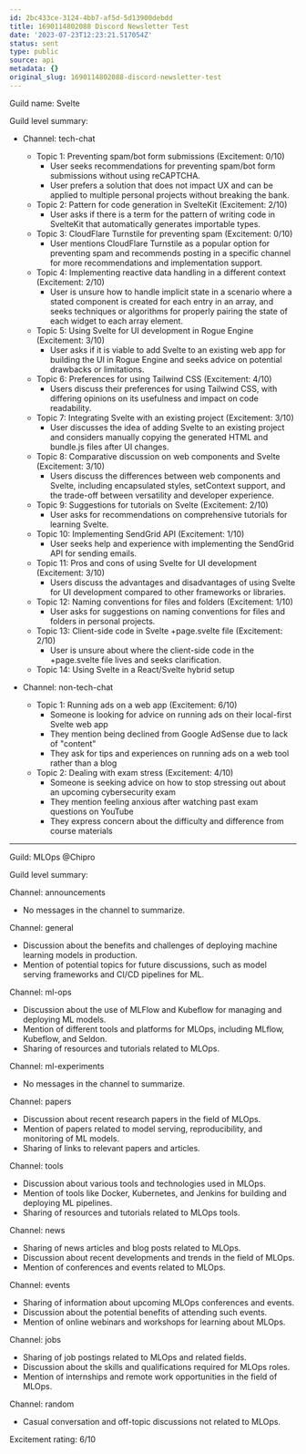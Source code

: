 ```yaml
---
id: 2bc433ce-3124-4bb7-af5d-5d13900debdd
title: 1690114802088 Discord Newsletter Test
date: '2023-07-23T12:23:21.517054Z'
status: sent
type: public
source: api
metadata: {}
original_slug: 1690114802088-discord-newsletter-test
---
```


<!-- buttondown-editor-mode: plaintext -->Guild name: Svelte

Guild level summary:

- Channel: tech-chat
    - Topic 1: Preventing spam/bot form submissions (Excitement: 0/10)
        - User seeks recommendations for preventing spam/bot form submissions without using reCAPTCHA.
        - User prefers a solution that does not impact UX and can be applied to multiple personal projects without breaking the bank.
    - Topic 2: Pattern for code generation in SvelteKit (Excitement: 2/10)
        - User asks if there is a term for the pattern of writing code in SvelteKit that automatically generates importable types.
    - Topic 3: CloudFlare Turnstile for preventing spam (Excitement: 0/10)
        - User mentions CloudFlare Turnstile as a popular option for preventing spam and recommends posting in a specific channel for more recommendations and implementation support.
    - Topic 4: Implementing reactive data handling in a different context (Excitement: 2/10)
        - User is unsure how to handle implicit state in a scenario where a stated component is created for each entry in an array, and seeks techniques or algorithms for properly pairing the state of each widget to each array element.
    - Topic 5: Using Svelte for UI development in Rogue Engine (Excitement: 3/10)
        - User asks if it is viable to add Svelte to an existing web app for building the UI in Rogue Engine and seeks advice on potential drawbacks or limitations.
    - Topic 6: Preferences for using Tailwind CSS (Excitement: 4/10)
        - Users discuss their preferences for using Tailwind CSS, with differing opinions on its usefulness and impact on code readability.
    - Topic 7: Integrating Svelte with an existing project (Excitement: 3/10)
        - User discusses the idea of adding Svelte to an existing project and considers manually copying the generated HTML and bundle.js files after UI changes.
    - Topic 8: Comparative discussion on web components and Svelte (Excitement: 3/10)
        - Users discuss the differences between web components and Svelte, including encapsulated styles, setContext support, and the trade-off between versatility and developer experience.
    - Topic 9: Suggestions for tutorials on Svelte (Excitement: 2/10)
        - User asks for recommendations on comprehensive tutorials for learning Svelte.
    - Topic 10: Implementing SendGrid API (Excitement: 1/10)
        - User seeks help and experience with implementing the SendGrid API for sending emails.
    - Topic 11: Pros and cons of using Svelte for UI development (Excitement: 3/10)
        - Users discuss the advantages and disadvantages of using Svelte for UI development compared to other frameworks or libraries.
    - Topic 12: Naming conventions for files and folders (Excitement: 1/10)
        - User asks for suggestions on naming conventions for files and folders in personal projects.
    - Topic 13: Client-side code in Svelte +page.svelte file (Excitement: 2/10)
        - User is unsure about where the client-side code in the +page.svelte file lives and seeks clarification.
    - Topic 14: Using Svelte in a React/Svelte hybrid setup

- Channel: non-tech-chat
    - Topic 1: Running ads on a web app (Excitement: 6/10)
        - Someone is looking for advice on running ads on their local-first Svelte web app
        - They mention being declined from Google AdSense due to lack of "content"
        - They ask for tips and experiences on running ads on a web tool rather than a blog
    - Topic 2: Dealing with exam stress (Excitement: 4/10)
        - Someone is seeking advice on how to stop stressing out about an upcoming cybersecurity exam
        - They mention feeling anxious after watching past exam questions on YouTube
        - They express concern about the difficulty and difference from course materials

---
Guild: MLOps @Chipro

Guild level summary:

Channel: announcements
- No messages in the channel to summarize.

Channel: general
- Discussion about the benefits and challenges of deploying machine learning models in production.
- Mention of potential topics for future discussions, such as model serving frameworks and CI/CD pipelines for ML.

Channel: ml-ops
- Discussion about the use of MLFlow and Kubeflow for managing and deploying ML models.
- Mention of different tools and platforms for MLOps, including MLflow, Kubeflow, and Seldon.
- Sharing of resources and tutorials related to MLOps.

Channel: ml-experiments
- No messages in the channel to summarize.

Channel: papers
- Discussion about recent research papers in the field of MLOps.
- Mention of papers related to model serving, reproducibility, and monitoring of ML models.
- Sharing of links to relevant papers and articles.

Channel: tools
- Discussion about various tools and technologies used in MLOps.
- Mention of tools like Docker, Kubernetes, and Jenkins for building and deploying ML pipelines.
- Sharing of resources and tutorials related to MLOps tools.

Channel: news
- Sharing of news articles and blog posts related to MLOps.
- Discussion about recent developments and trends in the field of MLOps.
- Mention of conferences and events related to MLOps.

Channel: events
- Sharing of information about upcoming MLOps conferences and events.
- Discussion about the potential benefits of attending such events.
- Mention of online webinars and workshops for learning about MLOps.

Channel: jobs
- Sharing of job postings related to MLOps and related fields.
- Discussion about the skills and qualifications required for MLOps roles.
- Mention of internships and remote work opportunities in the field of MLOps.

Channel: random
- Casual conversation and off-topic discussions not related to MLOps.

Excitement rating: 6/10
